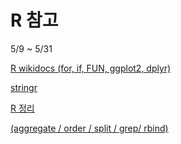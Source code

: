 # R 참고

5/9 ~ 5/31



[R wikidocs (for, if, FUN, ggplot2, dplyr)](https://wikidocs.net/33583)

[stringr﻿](https://stringr.tidyverse.org/)

[R 정리﻿](https://studymaps.tistory.com/category/공부/IT-R프로그래밍)

[(aggregate / order / split / grep/ rbind)](http://blog.naver.com/PostView.nhn?blogId=coder1252&logNo=221294821930&categoryNo=0&parentCategoryNo=0&viewDate=&currentPage=1&postListTopCurrentPage=1&from=postView)

